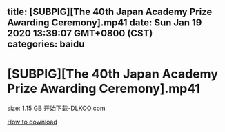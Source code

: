 
title: [SUBPIG][The 40th Japan Academy Prize Awarding Ceremony].mp41
date: Sun Jan 19 2020 13:39:07 GMT+0800 (CST)    
categories: baidu
---

# [SUBPIG][The 40th Japan Academy Prize Awarding Ceremony].mp41
size: 1.15 GB
 开始下载-DLKOO.com
 

[How to download](https://bpcam.bemobtrk.com/go/2ceec3aa-1ca2-46d6-b9ff-aaa5c184517c?jno=5448)